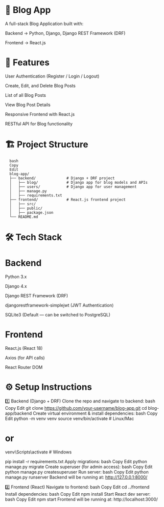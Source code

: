 # 📝 Blog App
A full-stack Blog Application built with:

Backend → Python, Django, Django REST Framework (DRF)

Frontend → React.js

# 🚀 Features
User Authentication (Register / Login / Logout)

Create, Edit, and Delete Blog Posts

List of all Blog Posts

View Blog Post Details

Responsive Frontend with React.js

RESTful API for Blog functionality

# 🏗️ Project Structure
```
  bash
  Copy
  Edit
  blog-app/
  ├── backend/              # Django + DRF project
  │   ├── blog/             # Django app for blog models and APIs
  │   ├── users/            # Django app for user management
  │   ├── manage.py         
  │   ├── requirements.txt
  ├── frontend/             # React.js frontend project
  │   ├── src/              
  │   ├── public/           
  │   ├── package.json
  └── README.md
  ```
# 🛠️ Tech Stack
# Backend
Python 3.x

Django 4.x

Django REST Framework (DRF)

djangorestframework-simplejwt (JWT Authentication)

SQLite3 (Default — can be switched to PostgreSQL)

# Frontend
React.js (React 18)

Axios (for API calls)

React Router DOM


# ⚙️ Setup Instructions
1️⃣ Backend (Django + DRF)
Clone the repo and navigate to backend:
bash
Copy
Edit
git clone https://github.com/your-username/blog-app.git
cd blog-app/backend
Create virtual environment & install dependencies:
bash
Copy
Edit
python -m venv venv
source venv/bin/activate  # Linux/Mac
# or
venv\Scripts\activate  # Windows

pip install -r requirements.txt
Apply migrations:
bash
Copy
Edit
python manage.py migrate
Create superuser (for admin access):
bash
Copy
Edit
python manage.py createsuperuser
Run server:
bash
Copy
Edit
python manage.py runserver
Backend will be running at: http://127.0.0.1:8000/

2️⃣ Frontend (React)
Navigate to frontend:
bash
Copy
Edit
cd ../frontend
Install dependencies:
bash
Copy
Edit
npm install
Start React dev server:
bash
Copy
Edit
npm start
Frontend will be running at: http://localhost:3000/
